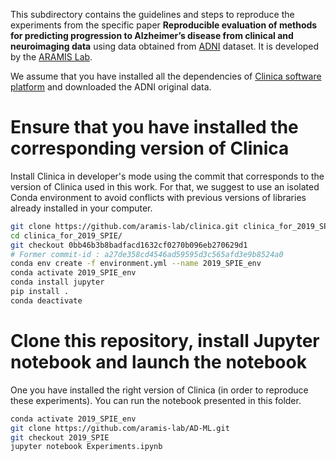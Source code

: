 
This subdirectory contains the guidelines and steps to reproduce the experiments from the specific paper **Reproducible evaluation of methods for predicting progression to Alzheimer’s disease from clinical and neuroimaging data** using data obtained from [ADNI](http://adni.loni.usc.edu/) dataset. It is developed by the [ARAMIS Lab](http://www.aramislab.fr).

We assume that you have installed all the dependencies of [Clinica software platform](http://www.clinica.run) and downloaded the ADNI original data.

# Ensure that you have installed the corresponding version of Clinica
Install Clinica in developer's mode using the commit that corresponds to the version of Clinica used in this work. For that, we suggest to use an isolated Conda environment to avoid conflicts with previous versions of libraries already installed in your computer.

```bash
git clone https://github.com/aramis-lab/clinica.git clinica_for_2019_SPIE
cd clinica_for_2019_SPIE/
git checkout 0bb46b3b8badfacd1632cf0270b096eb270629d1
# Former commit-id : a27de358cd4546ad59595d3c565afd3e9b8524a0
conda env create -f environment.yml --name 2019_SPIE_env
conda activate 2019_SPIE_env
conda install jupyter
pip install .
conda deactivate
```

# Clone this repository, install Jupyter notebook and launch the notebook
One you have installed the right version of Clinica (in order to reproduce these experiments). You can run the notebook presented in this folder.

```bash
conda activate 2019_SPIE_env
git clone https://github.com/aramis-lab/AD-ML.git
git checkout 2019_SPIE
jupyter notebook Experiments.ipynb
```

